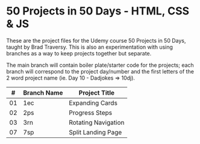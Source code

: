 # 50 Projects in 50 Days - HTML, CSS &amp; JS
These are the project files for the Udemy course 50 Projects in 50 Days, taught by Brad Traversy.
This is also an experimentation with using branches as a way to keep projects together but separate. 

The main branch will contain boiler plate/starter code for the projects; each branch will correspond to the project day/number and the first letters of the 2 word project name (ie. Day 10 - Dadjokes => 10dj). 

|  #  | Branch Name                                                                                                                  | Project Title                                                                           |
| :-: | --------------------------------------------------------------------------------------------------------------------------- | --------------------------------------------------------------------------------- |
|  01  | 1ec                                      | Expanding Cards                                                                              |
|  02  | 2ps                                      | Progress Steps                                                                              |
|  03  | 3rn                                      | Rotating Navigation                                                                          
|  07  | 7sp                                      | Split Landing Page                                                                               |
